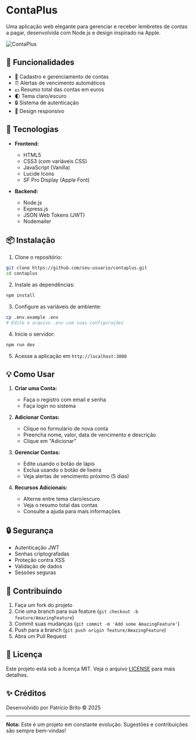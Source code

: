 # ContaPlus

Uma aplicação web elegante para gerenciar e receber lembretes de contas a pagar, desenvolvida com Node.js e design inspirado na Apple.

![ContaPlus](https://github.com/patriciobrito/contaplus/raw/main/preview.png)

## 🌟 Funcionalidades

- 📝 Cadastro e gerenciamento de contas
- ⏰ Alertas de vencimento automáticos
- 💶 Resumo total das contas em euros
- 🌓 Tema claro/escuro
- 🔒 Sistema de autenticação
- 📱 Design responsivo

## 🚀 Tecnologias

- **Frontend:**
  - HTML5
  - CSS3 (com variáveis CSS)
  - JavaScript (Vanilla)
  - Lucide Icons
  - SF Pro Display (Apple Font)

- **Backend:**
  - Node.js
  - Express.js
  - JSON Web Tokens (JWT)
  - Nodemailer

## 📦 Instalação

1. Clone o repositório:
```bash
git clone https://github.com/seu-usuario/contaplus.git
cd contaplus
```

2. Instale as dependências:
```bash
npm install
```

3. Configure as variáveis de ambiente:
```bash
cp .env.example .env
# Edite o arquivo .env com suas configurações
```

4. Inicie o servidor:
```bash
npm run dev
```

5. Acesse a aplicação em `http://localhost:3000`

## 💡 Como Usar

1. **Criar uma Conta:**
   - Faça o registro com email e senha
   - Faça login no sistema

2. **Adicionar Contas:**
   - Clique no formulário de nova conta
   - Preencha nome, valor, data de vencimento e descrição
   - Clique em "Adicionar"

3. **Gerenciar Contas:**
   - Edite usando o botão de lápis
   - Exclua usando o botão de lixeira
   - Veja alertas de vencimento próximo (5 dias)

4. **Recursos Adicionais:**
   - Alterne entre tema claro/escuro
   - Veja o resumo total das contas
   - Consulte a ajuda para mais informações

## 🔒 Segurança

- Autenticação JWT
- Senhas criptografadas
- Proteção contra XSS
- Validação de dados
- Sessões seguras

## 🤝 Contribuindo

1. Faça um fork do projeto
2. Crie uma branch para sua feature (`git checkout -b feature/AmazingFeature`)
3. Commit suas mudanças (`git commit -m 'Add some AmazingFeature'`)
4. Push para a branch (`git push origin feature/AmazingFeature`)
5. Abra um Pull Request

## 📄 Licença

Este projeto está sob a licença MIT. Veja o arquivo [LICENSE](LICENSE) para mais detalhes.

## ✨ Créditos

Desenvolvido por Patrício Brito © 2025

---

**Nota:** Este é um projeto em constante evolução. Sugestões e contribuições são sempre bem-vindas!
